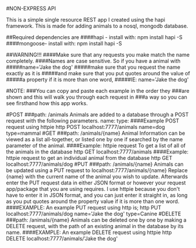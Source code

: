 #NON-EXPRESS API

This is a simple single resource REST app I created using the hapi framework.
This is made for adding animals to a nosql, mongodb database.

##Required dependencies are
####hapi - install with:
npm install hapi -S
####mongoose- install with:
npm install hapi -S

##WARNING!!!
####Make sure that any requests you make match the name completely.
####Names are case sensitive. So if you have a animal with
#####name='Jake the dog'
#####make sure that you request the name exactly as it is
#####and  make sure that you put quotes around the value of
#####a property if it is more than one word,
#####IE: name='Jake the dog'

#NOTE:
###You can copy and paste each example in the order they
###are shown and this will walk you through each request in ###a way so you can see firsthand how this app works.
 
#POST
###path: /animals
Animals are added to a database through a POST request with the following parameters.
name:
type:
####Example POST request using httpie
http POST localhost:7777/animals name=dog type=mammal
#GET
###path: /animals/{name}
Animal Information can be viewed as a list all-together, or listed one by one if searched by the name parameter of the animal.
####Example:
httpie request To get a list of all of the animals in the database
http GET localhost:7777/animals
####Example:
httpie request to get an individual animal from the database
http GET localhost:7777/animals/dog
#PUT
###path: /animals/{name}
Animals can be updated using a PUT request to localhost:7777/animals/{name}
Replace {name} with the current name of the animal you wish to update.
Afterwards enter the PUT request data in either JSON format or however your
request app/package that you are using requires. I use httpie because you don't have to enter it in JSON format, and you can just enter it straight in,
as long as you put quotes around the property value if it is more than
one word.  
####EXAMPLE:
An example PUT request using http is;
http PUT localhost:7777/animals/dog name='Jake the dog' type=Canine
#DELETE
###path: /animals/{name}
Animals can be deleted one by one by making a DELETE request, with the path
of an existing animal in the database by its name.
####EXAMPLE:
An example DELETE request using httpie
http DELETE localhost:7777/animals/'Jake the dog'
